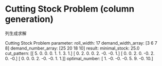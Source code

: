 # Cutting Stock Problem (column generation)

列生成求解

Cutting Stock Problem
parameter:
roll_width: 17
demand_width_array: [3 6 7 8]
demand_number_array: [25 20 18 10]
result:
minimal_stock: 25.0
cut_pattern: [[ 5.  0.  0.  0.  1.  1.  3.  1.]
 [ 0.  2.  0.  0.  2. -0. -0.  1.]
 [ 0.  0.  2.  0. -0.  2.  0. -0.]
 [ 0.  0.  0.  2. -0. -0.  1.  1.]]
optimal_number: [ 1. -0. -0. -0.  5.  9. -0. 10.]